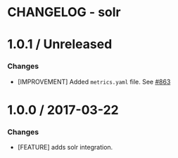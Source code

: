# CHANGELOG - solr

1.0.1 / Unreleased
==================

### Changes

* [IMPROVEMENT] Added `metrics.yaml` file. See [#863][]

1.0.0 / 2017-03-22
==================

### Changes

* [FEATURE] adds solr integration.

<!--- The following link definition list is generated by PimpMyChangelog --->
[#863]: https://github.com/DataDog/integrations-core/pull/863
